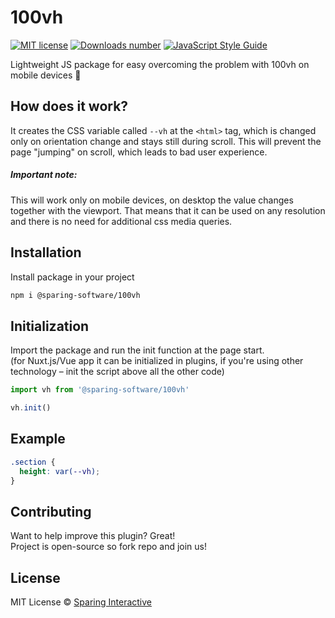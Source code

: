 # 100vh

[![MIT license](https://img.shields.io/badge/license-MIT-green.svg)](https://github.com/SparingSoftware/nuxt-sparing-center/blob/master/LICENSE)
[![Downloads number](https://img.shields.io/npm/dt/@sparing-software/100vh.svg)](https://www.npmjs.com/package/@sparing-software/100vh)
[![JavaScript Style Guide](https://img.shields.io/badge/code_style-standard-brightgreen.svg)](https://standardjs.com)

Lightweight JS package for easy overcoming the problem with 100vh on mobile devices :iphone:

## How does it work?
It creates the CSS variable called `--vh` at the `<html>` tag, which is changed only on orientation change and stays still during scroll. This will prevent the page "jumping" on scroll, which leads to bad user experience.<br>
##### Important note:
This will work only on mobile devices, on desktop the value changes together with the viewport. That means that it can be used on any resolution and there is no need for additional css media queries.

## Installation
Install package in your project 
```bash
npm i @sparing-software/100vh
```

## Initialization
Import the package and run the init function at the page start.<br>
(for Nuxt.js/Vue app it can be initialized in plugins, if you're using other technology – init the script above all the other code)

```js
import vh from '@sparing-software/100vh'

vh.init()
```

## Example
```css
.section {
  height: var(--vh);
}
```

## Contributing
Want to help improve this plugin? Great!  
Project is open-source so fork repo and join us!

## License
MIT License © [Sparing Interactive](https://github.com/SparingSoftware)
